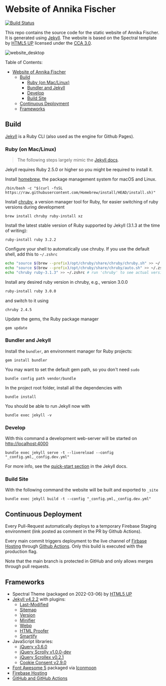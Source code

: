 # Website of Annika Fischer

[![Build Status](https://github.com/jinhoffen/website-fischer-osteopathie/actions/workflows/build_deploy.yml/badge.svg)](https://github.com/jinhoffen/website-fischer-osteopathie/actions)

This repo contains the source code for the static website of Annika Fischer.
It is generated using [Jekyll](https://jekyllrb.com).
The website is based on the Spectral template by [HTML5 UP](https://html5up.net) licensed under the [CCA 3.0](https://html5up.net/license).

![website_desktop](https://user-images.githubusercontent.com/9803046/235812242-ea4813c0-d40a-4199-ba0b-bae2849a7686.png)

Table of Contents:

- [Website of Annika Fischer](#website-of-annika-fischer)
  - [Build](#build)
    - [Ruby (on Mac/Linux)](#ruby-on-maclinux)
    - [Bundler and Jekyll](#bundler-and-jekyll)
    - [Develop](#develop)
    - [Build Site](#build-site)
  - [Continuous Deployment](#continuous-deployment)
  - [Frameworks](#frameworks)

## Build

[Jekyll](https://jekyllrb.com) is a Ruby CLI (also used as the engine for Github Pages).

### Ruby (on Mac/Linux)

> The following steps largely mimic the [Jekyll docs](https://jekyllrb.com/docs/installation/macos/).

Jekyll requires Ruby 2.5.0 or higher so you might be required to install it.

Install [homebrew](https://brew.sh), the package management system for macOS and Linux.

    /bin/bash -c "$(curl -fsSL https://raw.githubusercontent.com/Homebrew/install/HEAD/install.sh)"

Install [chruby](https://github.com/postmodern/chruby), a version manager tool for Ruby, for easier switching of ruby versions during development

    brew install chruby ruby-install xz

Install the latest stable version of Ruby supported by Jekyll (3.1.3 at the time of writing):

    ruby-install ruby 3.2.2

Configure your shell to automatically use chruby.
If you use the default shell, add this to `~/.zshrc`

```bash
echo "source $(brew --prefix)/opt/chruby/share/chruby/chruby.sh" >> ~/.zshrc
echo "source $(brew --prefix)/opt/chruby/share/chruby/auto.sh" >> ~/.zshrc
echo "chruby ruby-3.1.3" >> ~/.zshrc # run 'chruby' to see actual version
```

Install any desired ruby version in chruby, e.g., version 3.0.0

```bash
ruby-install ruby 3.0.0
```

and switch to it using 

```
chruby 2.4.5
```

Update the gems, the Ruby package manager

    gem update

### Bundler and Jekyll

Install the `bundler`, an environment manager for Ruby projects:

    gem install bundler

You may want to set the default gem path, so you don't need `sudo`

    bundle config path vendor/bundle
    
In the project root folder, install all the dependencies with

    bundle install

You should be able to run Jekyll now with

    bundle exec jekyll -v

### Develop

With this command a development web-server will be started on [http://localhost:4000](http://localhost:4000)

    bundle exec jekyll serve -t --livereload --config "_config.yml,_config.dev.yml"

For more info, see the [quick-start section](https://jekyllrb.com/docs/quickstart/) in the Jekyll docs.

### Build Site

With the following command the website will be built and exported to `_site`

    bundle exec jekyll build -t --config "_config.yml,_config.dev.yml"

## Continuous Deployment

Every Pull-Request automatically deploys to a temporary Firebase Staging environment (link posted as comment in the PR by Github Actions).

Every main commit triggers deployment to the live channel of [Firbase Hosting](https://website-justus-inhoffen.web.app) through [Github Actions](https://github.com/jinhoffen/website-justus-inhoffen/actions).
Only this build is executed with the production flag.

Note that the main branch is protected in GitHub and only allows merges through pull requests.

## Frameworks

* Spectral Theme (packaged on 2022-03-06) by [HTML5 UP](https://html5up.net/spectral)
* [Jekyll v4.2.2](https://jekyllrb.com/) with plugins:
  * [Last-Modified](https://github.com/gjtorikian/jekyll-last-modified-at)
  * [Sitemap](https://github.com/jekyll/jekyll-sitemap)
  * [Version](https://github.com/rob-murray/jekyll-version-plugin)
  * [Minifier](https://github.com/digitalsparky/jekyll-minifier)
  * [Webp](https://github.com/sverrirs/jekyll-webp)
  * [HTML Proofer](https://github.com/gjtorikian/html-proofer)
  * [Smartify](https://github.com/pathawks/jekyll-smartify)
* JavaScript libraries:
  * [jQuery v3.6.0](https://jquery.com/)
  * [jQuery Scrolly v1.0.0-dev](https://github.com/Victa/scrolly)
  * [jQuery Scrollex v0.2.1](https://github.com/ajlkn/jquery.scrollex)
  * [Cookie Consent v2.9.0](https://github.com/orestbida/cookieconsent)
* [Font Awesome 5](https://fontawesome.com/) packaged via [Iconmoon](https://icomoon.io)
* [Firebase Hosting](https://firebase.google.com/docs/hosting/)
* [GitHub and GitHub Actions](https://www.github.com)